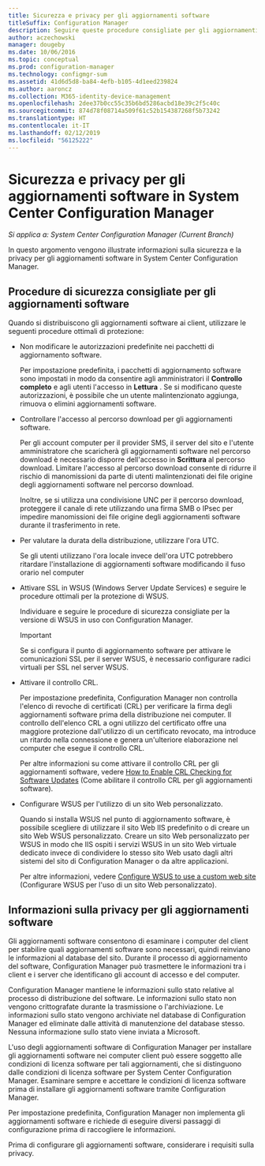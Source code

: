 ```yaml
---
title: Sicurezza e privacy per gli aggiornamenti software
titleSuffix: Configuration Manager
description: Seguire queste procedure consigliate per gli aggiornamenti software ed esaminare le informazioni sulla modalità di gestione delle informazioni sulla privacy di Configuration Manager.
author: aczechowski
manager: dougeby
ms.date: 10/06/2016
ms.topic: conceptual
ms.prod: configuration-manager
ms.technology: configmgr-sum
ms.assetid: 41d6d5d8-ba84-4efb-b105-4d1eed239824
ms.author: aaroncz
ms.collection: M365-identity-device-management
ms.openlocfilehash: 2dee37b0cc55c35b6bd5286acbd18e39c2f5c40c
ms.sourcegitcommit: 874d78f08714a509f61c52b154387268f5b73242
ms.translationtype: HT
ms.contentlocale: it-IT
ms.lasthandoff: 02/12/2019
ms.locfileid: "56125222"
---
```

# <a name="security-and-privacy-for-software-updates-in-system-center-configuration-manager"></a>Sicurezza e privacy per gli aggiornamenti software in System Center Configuration Manager

*Si applica a: System Center Configuration Manager (Current Branch)*

In questo argomento vengono illustrate informazioni sulla sicurezza e la privacy per gli aggiornamenti software in System Center Configuration Manager.  

##  <a name="BKMK_Security_HardwareInventory"></a> Procedure di sicurezza consigliate per gli aggiornamenti software  
 Quando si distribuiscono gli aggiornamenti software ai client, utilizzare le seguenti procedure ottimali di protezione:  

-   Non modificare le autorizzazioni predefinite nei pacchetti di aggiornamento software.  

     Per impostazione predefinita, i pacchetti di aggiornamento software sono impostati in modo da consentire agli amministratori il **Controllo completo** e agli utenti l'accesso in **Lettura** . Se si modificano queste autorizzazioni, è possibile che un utente malintenzionato aggiunga, rimuova o elimini aggiornamenti software.  

-   Controllare l'accesso al percorso download per gli aggiornamenti software.  

     Per gli account computer per il provider SMS, il server del sito e l'utente amministratore che scaricherà gli aggiornamenti software nel percorso download è necessario disporre dell'accesso in **Scrittura** al percorso download. Limitare l'accesso al percorso download consente di ridurre il rischio di manomissioni da parte di utenti malintenzionati dei file origine degli aggiornamenti software nel percorso download.  

     Inoltre, se si utilizza una condivisione UNC per il percorso download, proteggere il canale di rete utilizzando una firma SMB o IPsec per impedire manomissioni dei file origine degli aggiornamenti software durante il trasferimento in rete.  

-   Per valutare la durata della distribuzione, utilizzare l'ora UTC.  

     Se gli utenti utilizzano l'ora locale invece dell'ora UTC potrebbero ritardare l'installazione di aggiornamenti software modificando il fuso orario nel computer  

-   Attivare SSL in WSUS (Windows Server Update Services) e seguire le procedure ottimali per la protezione di WSUS.  

     Individuare e seguire le procedure di sicurezza consigliate per la versione di WSUS in uso con Configuration Manager.  

    > [!IMPORTANT]  
    >  Se si configura il punto di aggiornamento software per attivare le comunicazioni SSL per il server WSUS, è necessario configurare radici virtuali per SSL nel server WSUS.  

-   Attivare il controllo CRL.  

     Per impostazione predefinita, Configuration Manager non controlla l'elenco di revoche di certificati (CRL) per verificare la firma degli aggiornamenti software prima della distribuzione nei computer. Il controllo dell'elenco CRL a ogni utilizzo del certificato offre una maggiore protezione dall'utilizzo di un certificato revocato, ma introduce un ritardo nella connessione e genera un'ulteriore elaborazione nel computer che esegue il controllo CRL.  

     Per altre informazioni su come attivare il controllo CRL per gli aggiornamenti software, vedere [How to Enable CRL Checking for Software Updates](../get-started/manage-settings-for-software-updates.md#crl-checking-for-software-updates) (Come abilitare il controllo CRL per gli aggiornamenti software).  

-   Configurare WSUS per l'utilizzo di un sito Web personalizzato.  

     Quando si installa WSUS nel punto di aggiornamento software, è possibile scegliere di utilizzare il sito Web IIS predefinito o di creare un sito Web WSUS personalizzato. Creare un sito Web personalizzato per WSUS in modo che IIS ospiti i servizi WSUS in un sito Web virtuale dedicato invece di condividere lo stesso sito Web usato dagli altri sistemi del sito di Configuration Manager o da altre applicazioni.  

     Per altre informazioni, vedere [Configure WSUS to use a custom web site](plan-for-software-updates.md#BKMK_CustomWebSite) (Configurare WSUS per l'uso di un sito Web personalizzato).  

##  <a name="BKMK_Privacy_HardwareInventory"></a> Informazioni sulla privacy per gli aggiornamenti software  
 Gli aggiornamenti software consentono di esaminare i computer del client per stabilire quali aggiornamenti software sono necessari, quindi reinviano le informazioni al database del sito. Durante il processo di aggiornamento del software, Configuration Manager può trasmettere le informazioni tra i client e i server che identificano gli account di accesso e del computer.  

 Configuration Manager mantiene le informazioni sullo stato relative al processo di distribuzione del software. Le informazioni sullo stato non vengono crittografate durante la trasmissione o l'archiviazione. Le informazioni sullo stato vengono archiviate nel database di Configuration Manager ed eliminate dalle attività di manutenzione del database stesso. Nessuna informazione sullo stato viene inviata a Microsoft.  

 L'uso degli aggiornamenti software di Configuration Manager per installare gli aggiornamenti software nei computer client può essere soggetto alle condizioni di licenza software per tali aggiornamenti, che si distinguono dalle condizioni di licenza software per System Center Configuration Manager. Esaminare sempre e accettare le condizioni di licenza software prima di installare gli aggiornamenti software tramite Configuration Manager.  

 Per impostazione predefinita, Configuration Manager non implementa gli aggiornamenti software e richiede di eseguire diversi passaggi di configurazione prima di raccogliere le informazioni.  

 Prima di configurare gli aggiornamenti software, considerare i requisiti sulla privacy.  

